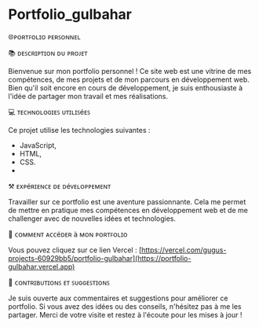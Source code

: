 # Portfolio_gulbahar

🌐ᴘᴏʀᴛꜰᴏʟɪᴏ ᴘᴇʀꜱᴏɴɴᴇʟ

📚 ᴅᴇꜱᴄʀɪᴘᴛɪᴏɴ ᴅᴜ ᴘʀᴏᴊᴇᴛ

Bienvenue sur mon portfolio personnel ! Ce site web est une vitrine de mes compétences, de mes projets et de mon parcours en développement web. Bien qu'il soit encore en cours de développement, je suis enthousiaste à l'idée de partager mon travail et mes réalisations.


💻 ᴛᴇᴄʜɴᴏʟᴏɢɪᴇꜱ ᴜᴛɪʟɪꜱéᴇꜱ

Ce projet utilise les technologies suivantes :
- JavaScript,
- HTML,
- CSS.
- 
⚒️ ᴇxᴘéʀɪᴇɴᴄᴇ ᴅᴇ ᴅéᴠᴇʟᴏᴘᴘᴇᴍᴇɴᴛ

Travailler sur ce portfolio est une aventure passionnante. Cela me permet de mettre en pratique mes compétences en développement web et de me challenger avec de nouvelles idées et technologies.


🔑 ᴄᴏᴍᴍᴇɴᴛ ᴀᴄᴄéᴅᴇʀ à ᴍᴏɴ ᴘᴏʀᴛꜰᴏʟɪᴏ

Vous pouvez cliquez sur ce lien Vercel : [https://vercel.com/gugus-projects-60929bb5/portfolio-gulbahar](https://portfolio-gulbahar.vercel.app)


🙌 ᴄᴏɴᴛʀɪʙᴜᴛɪᴏɴꜱ ᴇᴛ ꜱᴜɢɢᴇꜱᴛɪᴏɴꜱ

Je suis ouverte aux commentaires et suggestions pour améliorer ce portfolio. Si vous avez des idées ou des conseils, n'hésitez pas à me les partager. Merci de votre visite et restez à l'écoute pour les mises à jour !
